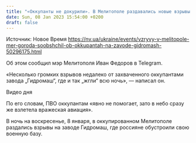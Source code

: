 ```yaml
---
title: "«Оккупанты не докурили». В Мелитополе раздавались новые взрывы — Федоров"
date: Sun, 08 Jan 2023 15:54:00 +0200
draft: false
---
```

Источник: Новое Время https://nv.ua/ukraine/events/vzryvy-v-melitopole-mer-goroda-soobshchil-ob-okkupantah-na-zavode-gidromash-50296175.html


Об этом сообщил мэр Мелитополя Иван Федоров в Telegram.

«Несколько громких взрывов недалеко от захваченного оккупантами завода „Гидромаш“, где и так „жгли“ всю ночь», — написал он.

 Видео дня   

По его словам, ПВО оккупантам «явно не помогает, зато в небо сразу же взлетела вражеская авиация».

В ночь на воскресенье, 8 января, в оккупированном Мелитополе раздались взрывы на заводе Гидромаш, где россияне обустроили свою военную базу.
